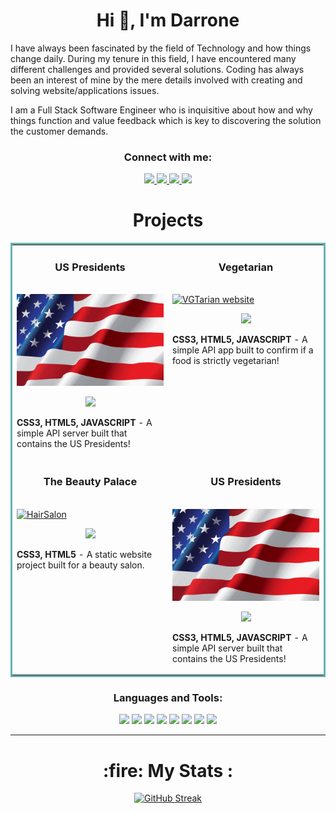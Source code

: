 <h1 align="center">Hi 👋, I'm Darrone</h1>


I have always been fascinated by the field of Technology and how things change daily.  During my tenure in this field, I have encountered many different challenges and provided several solutions.  Coding has always been an interest of mine by the mere details involved with creating and solving website/applications issues.

I am a Full Stack Software Engineer who is inquisitive about how and why things function and value feedback which is key to discovering the solution the customer demands.


<h3 align="center">Connect with me:</h3>
<p align="center">
  
  <a href="https://dasdev.netlify.app/" target="_blank">
   <img src="https://img.shields.io/static/v1?label=|&message=WEBSITE&color=blue&style=plastic&logo=react&logo-color=blue"/>
  </a>
  <a href="https://www.linkedin.com/in/dasdev/" target="_blank">
    <img src="https://img.shields.io/static/v1?label=|&message=LINKED-IN&color=yellow&style=plastic&logo=linkedin&logo-color=white"/>
  </a>
  <a href="https://twitter.com/dasdev_" target="_blank">
    <img src="https://img.shields.io/static/v1?label=|&message=TWITTER&color=blue&style=plastic&logo=twitter&logo-color=white"/>
  </a>
  <a href="https://angel.co/u/dasdev" target="_blank">
    <img src="https://img.shields.io/static/v1?label=|&message=ANGEL-LIST&color=yellow&style=plastic&logo=angellist&logo-color=white"/>
  </a>
 </p>

  
  
  

<h1 align="center">Projects</h1>
<table bordercolor="#66b2b2">
 <tr>
     <td width="50%" valign="top">
     <h3 align="center">US Presidents</h3>
      <br />
     <a target="_blank" href="#">
     <img src="https://github.com/BigSuggs72/presapp/blob/main/image/USFlag.gif" width="100%" height="50%" alt="US President website"/>
     </a>
     <br />
     <p align="center">
    <a href="https://uspres.netlify.app/" target="_blank">
    <img src="https://img.shields.io/static/v1?label=|&message=VISIT SITE&color=blue&style=plastic&logo=wordpress&logo-color=white"/>
    </a>
    </p>
    <p><strong>CSS3, HTML5, JAVASCRIPT</strong> - A simple API server built that contains the US Presidents!</p>
    </td>
    <td width="50%" valign="top">
      <h3 align="center">Vegetarian</h3>
        <br />
      <a target="_blank" href="#">
        <img src="https://github.com/BigSuggs72/vegetarian/blob/main/veggie.png" width="100%" height="50%" alt="VGTarian website"/>
        </a>
        <br />
        <p align="center">  
   <a href="https://vgtarian.netlify.app/" target="_blank">
    <img src="https://img.shields.io/static/v1?label=|&message=VISIT SITE&color=yellow&style=plastic&logo=wordpress&logo-color=white"/>
   </a>
      </p>
        <p><strong>CSS3, HTML5, JAVASCRIPT</strong> - A simple API app built to confirm if a food is strictly vegetarian!</p>
    </td>
 </tr>
  
 <tr>
   <td width="50%" valign="top">
      <h3 align="center">The Beauty Palace</h3>
        <br />
      <a target="_blank" href="#">
            <img src="https://github.com/BigSuggs72/salon/blob/main/images/salon.jpg" width="100%" height="50%" alt="HairSalon"/>
        </a>
        <br />
        <p align="center">
          
  <a href="https://bpsalon.netlify.app/" target="_blank">
    <img src="https://img.shields.io/static/v1?label=|&message=VISIT SITE&color=blue&style=plastic&logo=wordpress&logo-color=white"/>
  </a>
      </p>
         <p><strong>CSS3, HTML5</strong> - A static website project built for a beauty salon.</p>
    </td>
    <td width="50%" valign="top">
     <h3 align="center">US Presidents</h3>
      <br />
     <a target="_blank" href="#">
     <img src="https://github.com/BigSuggs72/presapp/blob/main/image/USFlag.gif" width="100%" height="50%" alt="US President website"/>
     </a>
     <br />
     <p align="center">
    <a href="https://uspres.netlify.app/" target="_blank">
    <img src="https://img.shields.io/static/v1?label=|&message=VISIT SITE&color=blue&style=plastic&logo=wordpress&logo-color=white"/>
    </a>
    </p>
    <p><strong>CSS3, HTML5, JAVASCRIPT</strong> - A simple API server built that contains the US Presidents!</p>
    </td>
  </tr>
  
  </table>
  
  
   
  
  
<h3 align="center">Languages and Tools:</h3>
<p align="center">
    <img src="https://img.shields.io/static/v1?label=|&message=REACT.JS&color=yellow&style=plastic&logo=react"/>
    <img src="https://img.shields.io/static/v1?label=|&message=HTML5&color=blue&style=plastic&logo=html5"/>
    <img src="https://img.shields.io/static/v1?label=|&message=CSS3&color=yellow&style=plastic&logo=css3"/>
    <img src="https://img.shields.io/static/v1?label=|&message=JAVASCRIPT&color=blue&style=plastic&logo=javascript"/>
    <img src="https://img.shields.io/static/v1?label=|&message=MONGO-DB&color=yellow&style=plastic&logo=mongodb"/>
    <img src="https://img.shields.io/static/v1?label=|&message=GIT&color=blue&style=plastic&logo=git"/>
    <img src="https://img.shields.io/static/v1?label=|&message=NODE.JS&color=yellow&style=plastic&logo=react"/>
    <img src="https://img.shields.io/static/v1?label=|&message=EXPRESS&color=blue&style=plastic&logo=express"/>
  <p align="center">

 ---
    
 <div align="center">
<h1 align=center> :fire: My Stats :</h1>


[![GitHub Streak](http://github-readme-streak-stats.herokuapp.com?user=BigSuggs72&theme=solarized-light&hide_border=true&date_format=%5BY%20%5DM%20j)](https://git.io/streak-stats)
   
<!--    yeblu -->
<!--    navy-gear -->
<!--    solarized-light -->
 </div>
